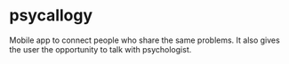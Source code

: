 # psycallogy

Mobile app to connect people who share the same problems. It also gives the user the opportunity to talk with psychologist.
